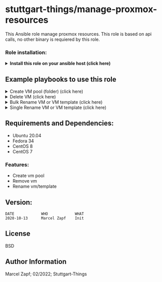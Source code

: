 stuttgart-things/manage-proxmox-resources
=========================================

This Ansible role manage proxmox resources. This role is based on api calls, no other binary is requiered by this role. 

### Role installation:
<details><summary><b>Install this role on your ansible host (click here)</b></summary>

```
cat <<EOF > /tmp/requirements.yaml
roles:
- src: https://github.com/stuttgart-things/manage-proxmox-resources.git
  scm: git
- src: https://github.com/stuttgart-things/create-send-webhook.git
  scm: git

EOF
ansible-galaxy install -r /tmp/requirements.yaml --force && ansible-galaxy collection install -r /tmp/requirements.yaml -f
```
</details>

## Example playbooks to use this role

<details><summary>Create VM pool (folder) (click here)</summary>

### Ansible command:
```
ansible-playbook playbook.yml
```

### Playbook: playbook.yml
```
---
- hosts: localhost
  vars:
    pve_cluster_url: "https://sthings-pve1.labul.sva.de:8006"
    pve_api_user:  "terraform@pve"
    pve_api_password: "secret"

    pve_pools :
      - name: pool1
      - name: pool2

  roles:
    - manage-proxmox-resources
```
</details>

<details><summary>Delete VM (click here)</summary>

### Ansible command:
```
ansible-playbook playbook.yml
```

### Playbook: playbook.yml
```
---
- hosts: localhost
  vars:
    pve_cluster_url: "https://sthings-pve1.labul.sva.de:8006"
    pve_api_user:  "terraform@pve"
    pve_api_password: "secret"

    pve_delete_vms:
      - name: badvm1
        node: sthings-pve1
      - name: badvm2
        node: sthings-pve1
      - name: badvm3
        node: sthings-pve1

  roles:
    - manage-proxmox-resources
```
</details>

<details><summary>Bulk Rename VM or VM template (click here)</summary>

### Ansible command:
```
ansible-playbook playbook.yml
```

### Playbook: playbook.yml
```
---
- hosts: localhost
  vars:
    pve_cluster_url: "https://sthings-pve1.labul.sva.de:8006"
    pve_api_user:  "terraform@pve"
    pve_api_password: "secret"

    pve_bulk_rename_vms:
      - current_vm_name: vm1
        expected_vm_name: myvm
        node: sthings-pve1
      - current_vm_name: vm2
        expected_vm_name: mygoodvm
        node: sthings-pve1
      - current_vm_name: vm3
        expected_vm_name: mybestvm
        node: sthings-pve1

  roles:
    - manage-proxmox-resources
```
</details>

<details><summary>Single Rename VM or VM template (click here)</summary>

### Ansible command:
```
ansible-playbook playbook.yml
```

### Playbook: playbook.yml
```
---
- hosts: localhost
  vars:
    pve_cluster_url: "https://sthings-pve1.labul.sva.de:8006"
    pve_api_user:  "terraform@pve"
    pve_api_password: "secret"
    pve_node: sthings-pve1

    pve_current_vm_name: vm1
    pve_expected_vm_name: myvm


  roles:
    - manage-proxmox-resources
```
</details>

## Requirements and Dependencies:
- Ubuntu 20.04
- Fedora 34
- CentOS 8
- CentOS 7

### Features:
- Create vm pool
- Remove vm
- Rename vm/template

## Version:
```
DATE            WHO            WHAT
2020-10-13      Marcel Zapf    Init
```

License
-------

BSD

Author Information
------------------

Marcel Zapf; 02/2022; Stuttgart-Things
